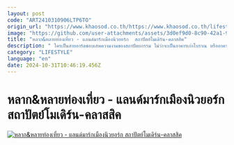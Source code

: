 ```yaml
---
layout: post
code: "ART2410310906LTP6TO"
origin_url: "https://www.khaosod.co.th/https://www.khaosod.co.th/lifestyle/news_9476917"
image: "https://github.com/user-attachments/assets/3d0ef9d0-8c90-42a1-926b-587ed9d740fa"
title: "หลาก&หลายท่องเที่ยว - แลนด์มาร์กเมืองนิวยอร์ก  สถาปัตย์โมเดิร์น-คลาสสิค"
description: " ใครเป็นสายอาร์ตชอบเสพความงามของสถาปัตยกรรม ไม่ว่าจะเป็นอาคารเก่าโบราณ หรืออาคารใหม่ล้ำสมัย น่าจะตกหลุมรัก มหานครนิวยอร์ก ประเทศสหรัฐอเมริกา ได้ไม่ยาก"
category: "LIFESTYLE"
language: "en"
date: 2024-10-31T10:46:19.456Z
---
```


# หลาก&หลายท่องเที่ยว - แลนด์มาร์กเมืองนิวยอร์ก  สถาปัตย์โมเดิร์น-คลาสสิค

[![หลาก&หลายท่องเที่ยว - แลนด์มาร์กเมืองนิวยอร์ก  สถาปัตย์โมเดิร์น-คลาสสิค](https://www.khaosod.co.th/wpapp/uploads/2024/10/ปก-ออนไลน์.jpg "หลาก&หลายท่องเที่ยว - แลนด์มาร์กเมืองนิวยอร์ก  สถาปัตย์โมเดิร์น-คลาสสิค")](https://www.khaosod.co.th/wpapp/uploads/2024/10/ปก-ออนไลน์.jpg)